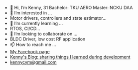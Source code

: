 - 👋 Hi, I’m Kenny, 31
Bachelor: TKU AERO
Master: NCKU DAA
- 👀 I’m interested in ...
- Motor drivers, controllers and state estimator...
- 🌱 I’m currently learning ...
- RTOS, CI/CD...
- 💞️ I’m looking to collaborate on ...
- BLDC Driver, low cost RF application 
- 📫 How to reach me ...
- [My Facebook page](https://www.facebook.com/cp3196x04/)
- [Kenny's Blog: sharing things I learned during development](https://labujuice.github.io/my_blog/)
- <kennycym@gmail.com>

<!---
Labujuice/Labujuice is a ✨ special ✨ repository because its `README.md` (this file) appears on your GitHub profile.
You can click the Preview link to take a look at your changes.
--->
